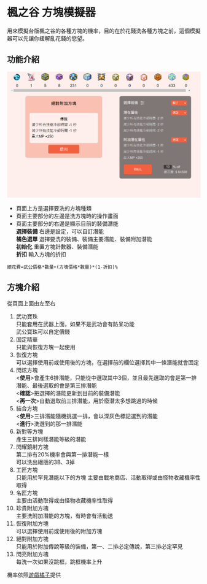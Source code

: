 # 楓之谷 方塊模擬器
用來模擬台版楓之谷的各種方塊的機率，目的在於花錢洗各種方塊之前，這個模擬器可以先讓你緩解亂花錢的慾望。

## 功能介紹
![image](img/介紹1.png)
* 頁面上方是選擇要洗的方塊種類
* 頁面主要部分的左邊是洗方塊時的操作畫面
* 頁面主要部分的右邊是顯示目前的裝備潛能<br>
**選擇裝備** 右邊是設定，可以自訂潛能<br>
**橘色選單** 選擇要洗的裝備、裝備主要潛能、裝備附加潛能<br>
**初始化** 重置方塊計數器、裝備潛能<br>
**折扣** 輸入方塊的折扣<br>
  
`總花費=武公價格*數量+(方塊價格*數量)*(1-折扣)%`




## 方塊介紹

從頁面上面由左至右
1. 武功寶珠<br>
只能套用在武器上面，如果不是武功會有防呆功能<br>
武公寶珠可以自定價錢
2. 固定精華<br>
只能與恢復方塊一起使用
3. 恢復方塊<br>
可以選擇使用前或使用後的方塊，在選擇前的欄位選擇其中一條潛能就會固定
4. 閃炫方塊<br>
<**使用**>會產生6排潛能，只能從中選取其中3個，並且最先選取的會是第一排潛能、最後選取的會是第三排潛能<br>
<**確認**>把選擇的潛能更新到目前的裝備潛能<br>
<**再一次**>自動選取前三排潛能，用於廢潛太多想跳過的時候
5. 結合方塊<br>
<**使用**>三排潛能隨機挑選一排，會以深灰色標記選到的潛能<br>
<**進行**>洗選到的那一排潛能
7. 新對等方塊<br>
產生三排同樣潛能等級的潛能
8. 閃耀鏡射方塊<br>
第二排有20%機率會與第一排潛能一樣<br>
可以洗出絕版的3B、3掉
9. 工匠方塊<br>
只能用於罕見潛能以下的方塊 主要由戰地商店、活動取得或由怪物收藏機率性取得
10. 名匠方塊<br>
主要由活動取得或由怪物收藏機率性取得
11. 珍貴附加方塊<br>
主要洗附加潛能的方塊，有時會有活動送
12. 恢復附加方塊<br>
可以選擇使用前或使用後的附加方塊
13. 絕對附加方塊<br>
只能用於附加傳說等級的裝備，第一、二排必定傳說，第三排必定罕見
14. 閃亮附加方塊<br>
每洗一次如果沒跳框，跳框機率上升

機率依照[遊戲橘子](https://maplestory-event.beanfun.com/eventad/eventad?eventadid=8421)提供
